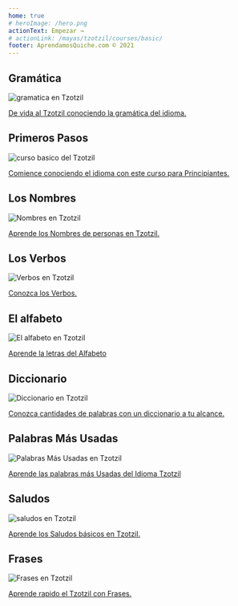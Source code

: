 ```yaml
---
home: true
# heroImage: /hero.png
actionText: Empezar →
# actionLink: /mayas/tzotzil/courses/basic/
footer: AprendamosQuiche.com © 2021 
---
```


<div class="features">
  <div class="feature">
    <h2>Gramática </h2>
    <img src="/home/grammar.jpg" alt="gramatica en Tzotzil">
    <p><a href="/mayas/tzotzil/grammar_tzo/alphabet_tzo/">De vida al Tzotzil conociendo la gramática del idioma.</a></p>
  </div>
  <div class="feature">
    <h2>Primeros Pasos</h2>
    <img src="/home/courses.jpg" alt="curso basico del Tzotzil">
    <p><a href="/mayas/tzotzil/courses_tzo/basic_tzo/">Comience conociendo el idioma con este curso para Principiantes.</a></p>
  </div>
  <div class="feature">
    <h2>Los Nombres</h2>
    <img src="/home/people.jpg" alt="Nombres en Tzotzil">
    <p><a href="/mayas/tzotzil/vocabulary_tzo/people_tzo/">Aprende los Nombres de personas en Tzotzil.</a></p>
  </div>
   <div class="feature">
    <h2>Los Verbos </h2>
    <img src="/home/verbs.png" alt="Verbos en Tzotzil">
    <p><a href="/mayas/tzotzil/grammar_tzo/verbs_tzo/">Conozca los Verbos.</a></p>
  </div>
  <div class="feature">
    <h2>El alfabeto</h2>
    <img src="/home/alphabet.jpg" alt="El alfabeto en Tzotzil">
    <p><a href="/mayas/tzotzil/grammar_tzo/alphabet_tzo/">Aprende la letras del Alfabeto</a></p>
  </div>
     <div class="feature">
    <h2>Diccionario</h2>
    <img src="/home/dictionary.jpg" alt="Diccionario en Tzotzil">
    <p><a href="/mayas/tzotzil/dictionary_tzo/">Conozca cantidades de palabras con un diccionario a tu alcance.</a></p>
  </div>
  <div class="feature">
    <h2>Palabras Más Usadas</h2>
    <img src="/home/more_used.jpg" alt="Palabras Más Usadas en Tzotzil">
    <p><a href="/mayas/tzotzil/vocabulary_tzo/more_used_tzo/">Aprende las palabras más Usadas del Idioma Tzotzil</a></p>
  </div>
    <div class="feature">
    <h2>Saludos</h2>
    <img src="/home/greetings.jpg" alt="saludos en Tzotzil">
    <p><a href="/mayas/tzotzil/vocabulary_tzo/greetings_tzo/">Aprende los Saludos básicos en Tzotzil.</a></p>
  </div>
   <div class="feature">
    <h2>Frases</h2>
    <img src="/home/phrases.jpg" alt="Frases en Tzotzil">
    <p><a href="/mayas/tzotzil/vocabulary_tzo/phrases_tzo/">Aprende rapido el Tzotzil con Frases.</a></p>
  </div>
</div>

<!-- <counter/> -->